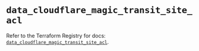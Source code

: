 # `data_cloudflare_magic_transit_site_acl`

Refer to the Terraform Registry for docs: [`data_cloudflare_magic_transit_site_acl`](https://registry.terraform.io/providers/cloudflare/cloudflare/5.11.0/docs/data-sources/magic_transit_site_acl).
